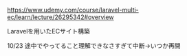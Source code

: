 https://www.udemy.com/course/laravel-multi-ec/learn/lecture/26295342#overview

Laravelを用いたECサイト構築

10/23 途中でやってること理解できなさすぎて中断->いつか再開
